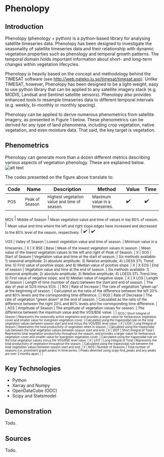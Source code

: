 # Phenolopy

## Introduction
Phenolopy (phenology + python) is a python-based library for analysing satellite timeseries data. Phenolopy has been designed to investigate the seasonality of satellite timeseries data and their relationship with dynamic vegetation properties such as phenology and temporal growth patterns. The temporal domain holds important information about short- and long-term changes within vegetation lifecycles.

Phenolopy is heavily based on the concept and methodology behind the TIMESAT software (see http://web.nateko.lu.se/timesat/timesat.asp). Unlike TIMESAT, however, Phenolopy has been designed to be a light-weight, easy to use python library that can be applied to any satellite imagery stack (e.g. MODIS, Landsat and Sentinel satellite sensors). Phenolopy also provides enhanced tools to resample timeseries data to different temporal intervals (e.g. weekly, bi-monthly or monthly spacing).

Phenolopy can be applied to derive numerous phenometrics from satellite imagery, as presented in Figure 1 below. These phenometrics can be derived for any type of land phenomena, including crop vegetation, native vegetation, and even moisture data. That said, the key target is vegetation.

## Phenometrics
Phenolopy can generate more than a dozen different metrics describing various aspects of vegetation phenology. These are explained below.
![alt text](https://github.com/lewistrotter/Phenolopy/blob/main/documentation/images/pheno_explain.png?raw=true)

The codes presented on the figure above translate to:

Code | Name | Description | Method | Value | Time
--- | --- | --- | --- | --- | ---
<sub>POS</sub> | <sub>Peak of Season</sub> | <sub>Highest vegetation value and time of season.</sub> | <sub>Maximum value in a timeseries.</sub> | :heavy_check_mark: |  :heavy_check_mark:

<sub>MOS</sub> | <sub>Middle of Season</sub> | <sub>Mean vegetation value and time of values in top 80% of season.</sub> | <sub>Mean value and time where the left and right slope edges have increased and decreased to the 80% level of the season, respectively.</sub> | :heavy_check_mark:  | :heavy_check_mark:
  
<sub>VOS | Valley of Season | Lowest vegetation value and time of season. | Minimum value in a timeseries. | X | X</sub>
<sub>BSE | Base | Mean of the lowest vegetation values in season. | Mean value of the lowest vegetation values to the left and right of Peak of Season. | X |  </sub>
<sub>SOS | Start of Season | Vegetation value and time at the start of season. | Six methods available: 1) seasonal amplitude; 2) absolute amplitude; 3) Relative amplitude; 4) LOESS STL Trend line; 5) First value of positive slope; and 6) Median value of positive slope. | X | X </sub>
<sub>EOS | End of season | Vegetation value and time at the end of season. | Six methods available: 1) seasonal amplitude; 2) absolute amplitude; 3) Relative amplitude; 4) LOESS STL Trend line; 5) First value of negative slope; and 6) Median value of negative slope. | X | X </sub>
<sub>LOS | Length of Season | Length of time (number of days) between the start and end of season. | The day of year at SOS minus EOS. |  | </sub>
<sub>ROI | Rate of Increase | The rate of vegetation "green up" at the beginning of season. | Calculated as the ratio of the difference between the left 20% and 80% levels and the corresponding time difference. |  |  </sub>
<sub>ROD | Rate of Decrease | The rate of vegetation "green down" at the end of season. | Calculated as the ratio of the difference between the right 20% and 80% levels and the corresponding time difference. |  |  </sub>
<sub>AOS | Amplitude of Season | The amplitude of vegetation values for season. | The difference between the maximum value and the VOS/BSE value. |  | 
<sub>SIOS | Short Integral of Season | Represents the seasonally active vegetation and provides a larger value for herbaceous vegetation cover and smaller value for evergreen vegetation cover. | Calculated using the trapezoidal rule on the total vegetation values between season start and end minus the VOS/BSE level value. | X |  </sub>
<sub>LIOS | Long Integral of Season | Represents the total productivity of vegetation when in season. | Calculated using the trapezoidal rule between the total vegetation values between season start and end. | X | </sub>
<sub>SIOT | Short Integral of Total | Represents total vegetation productivity throughout the season, and provides a larger value for herbaceous vegetation cover and smaller value for evergreen vegetation cover. | Calculated using the trapezoidal rule on the total vegetation values minus the VOS/BSE level value. | X | </sub>
<sub>LIOT | Long Integral of Total | Represents the total productivity of vegetation throughout the season. | Calculated using the trapezoidal rule between the total vegetation values between season start and end. | X | </sub>
<sub>NOS | Number of Seasons | Total number of seasons (i.e. prominent graph peaks) in timerseries. | Peaks detected using scipy find_peaks and any peaks are over 3 months apart. | | </sub>


## Key Technologies
- Python
- Xarray and Numpy
- OpenDataCube (ODC)
- Scipy and Statsmodel

## Demonstration
Todo.

## Sources
Todo.
